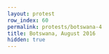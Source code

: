```yaml
---
layout: protest
row_index: 60
permalink: protests/botswana-4
title: Botswana, August 2016
hidden: true
---
```

